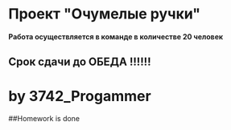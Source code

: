 # Проект "Очумелые ручки"
#### Работа осуществляется в команде в количестве 20 человек
## Срок сдачи до ОБЕДА !!!!!!
# by 3742_Progammer
##Homework is done
